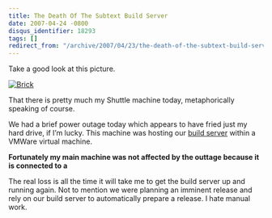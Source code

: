 ```yaml
---
title: The Death Of The Subtext Build Server
date: 2007-04-24 -0800
disqus_identifier: 18293
tags: []
redirect_from: "/archive/2007/04/23/the-death-of-the-subtext-build-server.aspx/"
---
```


Take a good look at this picture.

[![Brick](https://haacked.com/images/haacked_com/WindowsLiveWriter/TheDeathOfTheSubtextBuildServer_14D3F/Brick_thumb%5B3%5D.jpg)](https://haacked.com/images/haacked_com/WindowsLiveWriter/TheDeathOfTheSubtextBuildServer_14D3F/Brick%5B5%5D.jpg "A Brick")

That there is pretty much my Shuttle machine today, metaphorically
speaking of course.

We had a brief power outage today which appears to have fried just my
hard drive, if I’m lucky. This machine was hosting our [build
server](https://haacked.com/archive/2006/05/03/SubtextCruisingInCruiseControl.NET.aspx "Description of our build server setup")
within a VMWare virtual machine.

**Fortunately my main machine was not affected by the outtage because it
is connected to a**

The real loss is all the time it will take me to get the build server up
and running again. Not to mention we were planning an imminent release
and rely on our build server to automatically prepare a release. I hate
manual work.

